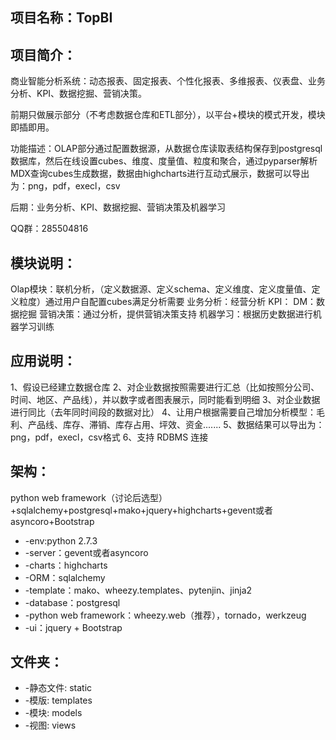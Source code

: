 项目名称：TopBI
----------------

项目简介：
---------
商业智能分析系统：动态报表、固定报表、个性化报表、多维报表、仪表盘、业务分析、KPI、数据挖掘、营销决策。

前期只做展示部分（不考虑数据仓库和ETL部分），以平台+模块的模式开发，模块即插即用。

功能描述：OLAP部分通过配置数据源，从数据仓库读取表结构保存到postgresql数据库，然后在线设置cubes、维度、度量值、粒度和聚合，通过pyparser解析MDX查询cubes生成数据，数据由highcharts进行互动式展示，数据可以导出为：png，pdf，execl，csv

后期：业务分析、KPI、数据挖掘、营销决策及机器学习

QQ群：285504816

模块说明：
---------
Olap模块：联机分析，（定义数据源、定义schema、定义维度、定义度量值、定义粒度）通过用户自配置cubes满足分析需要
业务分析：经营分析
KPI：
DM：数据挖掘
营销决策：通过分析，提供营销决策支持
机器学习：根据历史数据进行机器学习训练

应用说明：
---------
1、假设已经建立数据仓库
2、对企业数据按照需要进行汇总（比如按照分公司、时间、地区、产品线），并以数字或者图表展示，同时能看到明细
3、对企业数据进行同比（去年同时间段的数据对比）
4、让用户根据需要自己增加分析模型：毛利、产品线、库存、滞销、库存占用、坪效、资金.......
5、数据结果可以导出为：png，pdf，execl，csv格式
6、支持 RDBMS 连接



架构：
------
python web framework（讨论后选型）+sqlalchemy+postgresql+mako+jquery+highcharts+gevent或者asyncoro+Bootstrap
 * -env:python 2.7.3
 * -server：gevent或者asyncoro
 * -charts：highcharts
 * -ORM：sqlalchemy
 * -template：mako、wheezy.templates、pytenjin、jinja2
 * -database：postgresql
 * -python web framework：wheezy.web（推荐），tornado，werkzeug
 * -ui：jquery + Bootstrap


文件夹：
---------
 * -静态文件: static
 * -模版: templates
 * -模块: models
 * -视图: views


 
